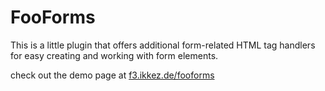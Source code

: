 # FooForms

This is a little plugin that offers additional form-related HTML tag handlers for easy creating and working with form elements.

check out the demo page at [f3.ikkez.de/fooforms](http://f3.ikkez.de/fooforms)
